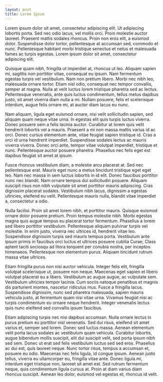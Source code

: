 ```yaml
---
layout: post
title: Lorem Ipsum
---
```


Lorem ipsum dolor sit amet, consectetur adipiscing elit. Ut adipiscing lobortis porta. Sed nec odio lacus, vel mollis orci. Proin molestie auctor laoreet. Praesent mattis sodales rhoncus. Proin non eros elit, a euismod dolor. Suspendisse dolor tortor, pellentesque at accumsan sed, commodo et nunc. Pellentesque habitant morbi tristique senectus et netus et malesuada fames ac turpis egestas. Lorem ipsum dolor sit amet, consectetur adipiscing elit.

Quisque quam nibh, fringilla ut imperdiet at, rhoncus ut leo. Aliquam sapien mi, sagittis non porttitor vitae, consequat eu ipsum. Nam fermentum egestas turpis vel vestibulum. Nam non pretium libero. Morbi nec nibh leo, malesuada ornare tortor. Etiam nisl odio, consequat nec tempor convallis, semper at magna. Nulla at velit luctus lorem tristique pharetra sed ac lectus. Pellentesque venenatis, ante quis luctus condimentum, tellus metus dapibus justo, sit amet viverra diam nulla a mi. Nullam posuere, felis et scelerisque interdum, augue felis ornare mi, at auctor diam lacus eu nunc.

Nam aliquam, ligula eget euismod ornare, nisi velit sollicitudin sapien, sed aliquam quam neque vitae urna. In egestas elit quis turpis luctus viverra. Donec posuere sem a felis lacinia auctor. Curabitur at lorem quis velit hendrerit lobortis vel a mauris. Praesent a mi non massa mattis varius id ac orci. Donec cursus elementum ante, vitae feugiat sapien tristique id. Cras a orci id urna hendrerit imperdiet. Suspendisse sodales lectus ac mauris viverra viverra. Donec orci ante, tempor vitae volutpat imperdiet, tristique et nunc. Pellentesque auctor posuere pharetra. Phasellus nec felis eget est dapibus feugiat sit amet at ipsum.

Fusce rhoncus vestibulum diam, a molestie arcu placerat at. Sed nec pellentesque erat. Mauris eget nunc a metus tincidunt tristique eget eget leo. Nam nec massa in sem luctus lobortis in id elit. Donec faucibus porttitor nunc nec blandit. Nam ornare tempus dui sollicitudin posuere. Aliquam suscipit risus non nibh vulputate sit amet porttitor mauris adipiscing. Cras dignissim placerat sodales. Vestibulum nibh lacus, dignissim a egestas ultricies, eleifend eu velit. Pellentesque mauris nulla, blandit vitae imperdiet a, consectetur a odio.

Nulla facilisi. Proin sit amet lorem nibh, et porttitor mauris. Quisque euismod ornare dolor posuere pretium. Proin tempus molestie nibh. Morbi egestas magna quis augue tempus eu placerat tortor fermentum. Phasellus a lorem sed libero porttitor vestibulum. Pellentesque aliquam pulvinar turpis vel molestie. In enim justo, viverra nec ultrices id, hendrerit vitae leo. Suspendisse dignissim turpis sed mauris tempus porta. Vestibulum ante ipsum primis in faucibus orci luctus et ultrices posuere cubilia Curae; Class aptent taciti sociosqu ad litora torquent per conubia nostra, per inceptos himenaeos. Pellentesque non elementum purus. Aliquam tincidunt rutrum massa vitae ultrices.

Etiam fringilla purus non nisi auctor vehicula. Integer felis elit, fringilla volutpat scelerisque ut, posuere non neque. Maecenas eget sapien et libero volutpat placerat eu a libero. Vestibulum ac augue augue, ac vulputate sem. Vestibulum ultricies tempor lacinia. Cum sociis natoque penatibus et magnis dis parturient montes, nascetur ridiculus mus. Fusce a fringilla lacus. Suspendisse dignissim, nunc sed pharetra malesuada, sapien mauris vehicula justo, at fermentum quam nisi vitae urna. Vivamus feugiat nisi ac turpis condimentum eu ornare neque hendrerit. Integer venenatis lectus quis nunc eleifend sed convallis ipsum faucibus.

Etiam adipiscing turpis nec nisi dapibus accumsan. Nulla ornare lectus in purus pretium eu porttitor nisl venenatis. Sed dui risus, eleifend sit amet varius et, semper sed lorem. Donec sed luctus massa. Aenean elementum velit porta lacus sodales ac vestibulum quam vehicula. Curabitur lobortis, augue bibendum mollis suscipit, elit dui suscipit velit, sed porta ipsum nibh sed sem. Donec ut erat sed felis vestibulum luctus sed sed eros. Phasellus ac dui est, quis laoreet neque. Nunc tortor risus, tempus a accumsan et, posuere eu odio. Maecenas nec felis ligula, id congue ipsum. Aenean justo tellus, viverra eu ullamcorper eu, fringilla vitae ante. Donec ligula mi, interdum eget tristique non, laoreet sit amet est. Sed rutrum fermentum neque, quis condimentum ligula cursus at. Proin at diam varius diam rhoncus suscipit. Aenean leo dolor, euismod vel egestas et, rhoncus id velit. 